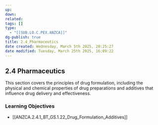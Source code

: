 ```yaml
---
up: 
down: 
related: 
tags: []
type:
  - "[[SUB.LO.C.PEX.ANZCA]]"
dg-publish: true
title: 2.4_Pharmaceutics
date created: Wednesday, March 5th 2025, 20:25:27
date modified: Tuesday, March 25th 2025, 16:09:22
---
```


## 2.4 Pharmaceutics

This section covers the principles of drug formulation, including the physical and chemical properties of drug preparations and additives that influence drug delivery and effectiveness.

### Learning Objectives

- [[ANZCA.2.4.1_BT_GS.1.22_Drug_Formulation_Additives]]
